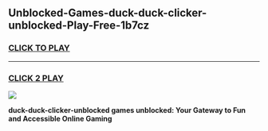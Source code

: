 
## Unblocked-Games-duck-duck-clicker-unblocked-Play-Free-1b7cz
<h3>
<a href="https://premium76.site?title=duck-duck-clicker-unblocked&ref=23A">CLICK TO PLAY</a></h3>
<hr>

<h3>
<a href="https://premium76.site?title=duck-duck-clicker-unblocked&ref=23A">CLICK 2 PLAY</a>
  
</h3>

<a href="https://premium76.site?title=duck-duck-clicker-unblocked&ref=23A"><img src="https://clearcache.store/games.png"></a>


**duck-duck-clicker-unblocked games unblocked: Your Gateway to Fun and Accessible Online Gaming**
